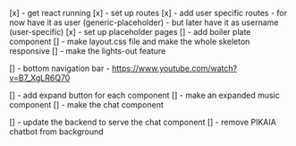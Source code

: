 [x] - get react running
[x] - set up routes
[x] - add user specific routes - for now have it as user (generic-placeholder) - but later have it as username (user-specific)
[x] - set up placeholder pages
[] - add boiler plate component
[] - make layout.css file and make the whole skeleton responsive
[] - make the lights-out feature

[] - bottom navigation bar - https://www.youtube.com/watch?v=B7_XgLR6Q70

[] - add expand button for each component
[] - make an expanded music component
[] - make the chat component

[] - update the backend to serve the chat component
[] - remove PIKAIA chatbot from background
